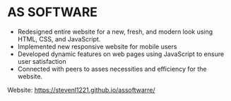 # AS SOFTWARE
  - Redesigned entire website for a new, fresh, and modern look using HTML, CSS, and JavaScript.
  - Implemented new responsive website for mobile users 
  - Developed dynamic features on web pages using JavaScript to ensure user satisfaction
  - Connected with peers to asses necessities and efficiency for the website.

Website: https://stevenl1221.github.io/assoftwarre/

